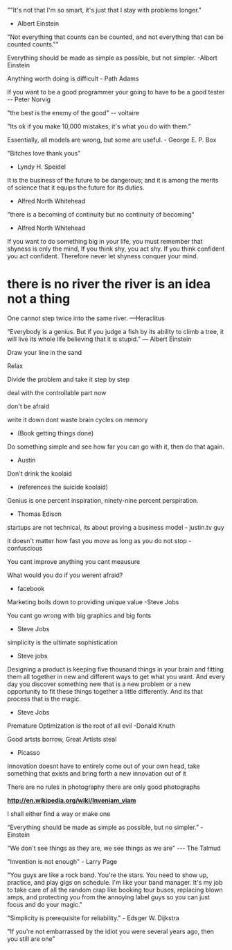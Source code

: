 ""It's not that I'm so smart, it's just that I stay with problems longer."
- Albert Einstein

"Not everything that counts can be counted, and not everything that can be counted counts.""

Everything should be made as simple as possible, but not simpler.
-Albert Einstein

Anything worth doing is difficult - Path Adams

If you want to be a good programmer your going to have to be a good tester
  -- Peter Norvig

"the best is the enemy of the good"
  -- voltaire

"Its ok if you  make 10,000 mistakes, it's what you do with them."

Essentially, all models are wrong, but some are useful. - George E. P. Box

"Bitches love thank yous"
  - Lyndy H. Speidel

It is the business of the future to be dangerous; and it is among the merits of science that it equips the future for its duties.
  - Alfred North Whitehead
  
"there is a becoming of continuity but no continuity of becoming"
  - Alfred North Whitehead
  


  
If you want to do something big in your life, you must remember that shyness is only the mind, If you think shy, you act shy. If you think confident you act confident. Therefore never let shyness conquer your mind.

# there is no river the river is an idea not a thing
One cannot step twice into the same river.
—Heraclitus

“Everybody is a genius. But if you judge a fish by its ability to climb a tree, it will live its whole life believing that it is stupid.”
― Albert Einstein

Draw your line in the sand

Relax

Divide the problem and take it step by step

deal with the controllable part now

don't be afraid

write it down dont waste brain cycles on memory
  - (Book getting things done)

Do something simple and see how far you can go with it, then do that again.
  - Austin

Don't drink the koolaid
 - (references the suicide koolaid)
 
Genius is one percent inspiration, ninety-nine percent perspiration.
  - Thomas Edison

startups are not technical, its about proving a business model - justin.tv guy

it doesn't matter how fast you move as long as you do not stop - confuscious

You cant improve anything you cant meausure

What would you do if you werent afraid?
  - facebook

Marketing boils down to providing unique value
  -Steve Jobs
  
You cant go wrong with big graphics and big fonts
  - Steve Jobs
  
simplicity is the ultimate sophistication 
  - Steve jobs

Designing a product is keeping five thousand things in your brain and fitting them all together in new and different ways to get what you want. And every day you discover something new that is a new problem or a new opportunity to fit these things together a little differently.
And its that process that is the magic.
 - Steve Jobs
 
Premature Optimization is the root of all evil
  -Donald Knuth

Good artsts borrow, Great Artists steal
  - Picasso

Innovation doesnt have to entirely come out of your own head, take something that exists and bring forth a new innovation out of it

There are no rules in photography there are only good photographs



**http://en.wikipedia.org/wiki/Inveniam_viam**

I shall either find a way or make one


“Everything should be made as simple as possible, but no simpler.” - Einstein

"We don't see things as they are, we see things as we are"
--- The Talmud

"Invention is not enough" - Larry Page

"You guys are like a rock band. You're the stars. You need to show up, practice, and play gigs on schedule.
I'm like your band manager. It's my job to take care of all the random crap like booking tour buses, replacing blown amps, and protecting you from the annoying label guys so you can just focus and do your magic."


"Simplicity is prerequisite for reliability." - Edsger W. Dijkstra

"If you're not embarrassed by the idiot you were several years ago, then you still are one"